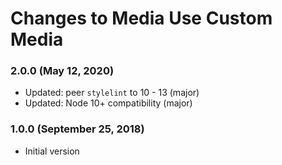 # Changes to Media Use Custom Media

### 2.0.0 (May 12, 2020)

- Updated: peer `stylelint` to 10 - 13 (major)
- Updated: Node 10+ compatibility (major)

### 1.0.0 (September 25, 2018)

- Initial version
